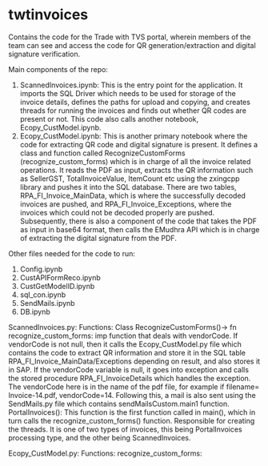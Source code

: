# twtinvoices
Contains the code for the Trade with TVS portal, wherein members of the team can see and access the code for QR generation/extraction and digital signature verification.

Main components of the repo:

1. ScannedInvoices.ipynb: This is the entry point for the application. It imports the SQL Driver which needs to be used for storage of the invoice details, defines the paths for upload and copying, and creates threads for running the invoices and finds out whether QR codes are present or not. This code also calls another notebook, Ecopy_CustModel.ipynb.
2. Ecopy_CustModel.ipynb: This is another primary notebook where the code for extracting QR code and digital signature is present. It defines a class and function called RecognizeCustomForms (recognize_custom_forms) which is in charge of all the invoice related operations. It reads the PDF as input, extracts the QR information such as SellerGST, TotalInvoiceValue, ItemCount etc using the zxingcpp library and pushes it into the SQL database. There are two tables, RPA_FI_Invoice_MainData, which is where the successfully decoded invoices are pushed, and RPA_FI_Invoice_Exceptions, where the invoices which could not be decoded properly are pushed.
Subsequently, there is also a component of the code that takes the PDF as input in base64 format, then calls the EMudhra API which is in charge of extracting the digital signature from the PDF.

Other files needed for the code to run:
1. Config.ipynb
2. CustAPIFormReco.ipynb
3. CustGetModelID.ipynb
4. sql_con.ipynb
5. SendMails.ipynb
6. DB.ipynb


ScannedInvoices.py: 
Functions: Class RecognizeCustomForms()-> fn recognize_custom_forms: imp function that deals with vendorCode. If vendorCode is not null, then it calls the Ecopy_CustModel.py file which contains the code to extract QR information and store it in the SQL table RPA_FI_Invoice_MainData/Exceptions depending on result, and also stores it in SAP. If the vendorCode variable is null, it goes into exception and calls the stored procedure RPA_FI_InvoiceDetails which handles the exception. The vendorCode here is in the name of the pdf file, for example if filename= Invoice-14.pdf, vendorCode=14. Following this, a mail is also sent using the SendMails.py file which contains sendMailsCustom.main1 function. 
PortalInvoices(): This function is the first function called in main(), which in turn calls the recognize_custom_forms() function. Responsible for creating the threads. It is one of two types of invoices, this being PortalInvoices processing type, and the other being ScannedInvoices.


Ecopy_CustModel.py: 
Functions: recognize_custom_forms: 

